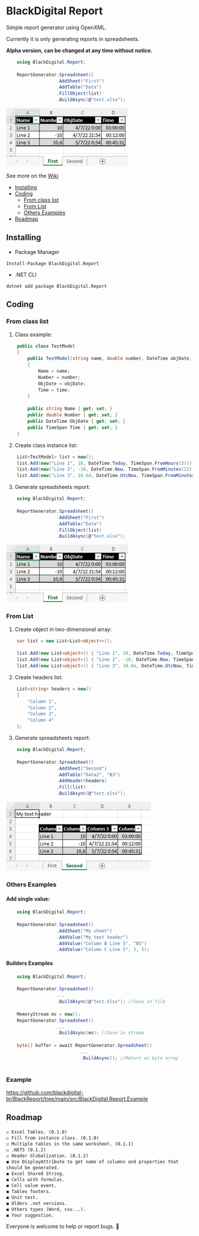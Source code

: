 # BlackDigital Report

Simple report generator using OpenXML.

Currently it is only generating reports in spreadsheets.

**Alpha version, can be changed at any time without notice.**

```csharp
    using BlackDigital.Report;

    ReportGenerator.Spreadsheet()
                   .AddSheet("First")
                   .AddTable("Data")
                   .FillObject(list)
                   .BuildAsync(@"test.xlsx");
```

![Example](https://raw.githubusercontent.com/blackdigital-br/BlackReport/main/docs/images/ClassExample.png)

See more on the [Wiki](https://github.com/blackdigital-br/BlackReport/wiki)

* [Installing](#installing)
* [Coding](#coding)
    * [From class list](#from-class-list)
    * [From List](#from-list)
    * [Others Examples](#others-examples)
* [Roadmap](#roadmap)


## Installing

* Package Manager

```
Install-Package BlackDigital.Report
```

* .NET CLI

```
dotnet add package BlackDigital.Report
```

## Coding

### From class list

1. Class example:

```csharp
    public class TestModel
    {
        public TestModel(string name, double number, DateTime objDate, TimeSpan time)
        {
            Name = name;
            Number = number;
            ObjDate = objDate;
            Time = time;            
        }

        public string Name { get; set; }
        public double Number { get; set; }
        public DateTime ObjDate { get; set; }
        public TimeSpan Time { get; set; }
    }
```

2. Create class instance list:

```csharp
    List<TestModel> list = new();
    list.Add(new("Line 1", 10, DateTime.Today, TimeSpan.FromHours(3)));
    list.Add(new("Line 2", -10, DateTime.Now, TimeSpan.FromMinutes(12)));
    list.Add(new("Line 3", 10.6d, DateTime.UtcNow, TimeSpan.FromMinutes(45).Add(TimeSpan.FromSeconds(31))));
```

3. Generate spreadsheets report:

```csharp
    using BlackDigital.Report;

    ReportGenerator.Spreadsheet()
                   .AddSheet("First")
                   .AddTable("Data")
                   .FillObject(list)
                   .BuildAsync(@"test.xlsx");
```

![Example](https://raw.githubusercontent.com/blackdigital-br/BlackReport/main/docs/images/ClassExample.png)

### From List

1. Create object in two-dimensional array:

```csharp
    var list = new List<List<object>>();

    list.Add(new List<object>() { "Line 1", 10, DateTime.Today, TimeSpan.FromHours(3) });
    list.Add(new List<object>() { "Line 2", -10, DateTime.Now, TimeSpan.FromMinutes(12) });
    list.Add(new List<object>() { "Line 3", 10.6m, DateTime.UtcNow, TimeSpan.FromMinutes(45).Add(TimeSpan.FromSeconds(31)) });
```

2. Create headers list:

```csharp
    List<string> headers = new()
    {
        "Column 1",
        "Column 2",
        "Column 3",
        "Column 4"
    };
```

3. Generate spreadsheets report:

```csharp
    using BlackDigital.Report;

    ReportGenerator.Spreadsheet()
                   .AddSheet("Second")
                   .AddTable("Data2", "B3")
                   .AddHeader(headers)
                   .Fill(list) 
                   .BuildAsync(@"test.xlsx");
```

![Example](https://raw.githubusercontent.com/blackdigital-br/BlackReport/main/docs/images/ListExample.png)

### Others Examples

#### Add single value:

```csharp
    using BlackDigital.Report;

    ReportGenerator.Spreadsheet()
                   .AddSheet("My sheet")
                   .AddValue("My text header")
                   .AddValue("Column B Line 5", "B5")
                   .AddValue("Column C Line 5", 3, 5);
```

#### Builders Examples

```csharp
    using BlackDigital.Report;

    ReportGenerator.Spreadsheet()
                   ...
                   .BuildAsync(@"test.xlsx"); //Save in file

    MemoryStream ms = new();
    ReportGenerator.Spreadsheet()
                   ...
                   .BuildAsync(ms); //Save in stream

    byte[] buffer = await ReportGenerator.Spreadsheet()
                            ...
                            .BuildAsync(); //Return as byte array
    
```

### Example

https://github.com/blackdigital-br/BlackReport/tree/main/src/BlackDigital.Report.Example

## Roadmap

    ☑️ Excel Tables. (0.1.0)
    ☑️ Fill from instance class. (0.1.0)
    ☑️ Multiple tables in the same worksheet. (0.1.1)
    ☑️ .NET5 (0.1.2)
	☑️ Header Globalization. (0.1.2)
    ◼️ Use DisplayAttribute to get name of columns and properties that should be generated.
    ◼️ Excel Shared String.
    ◼️ Cells with formulas.
    ◼️ Cell value event.
    ◼️ Tables footers.
    ◼️ Unit test.
    ◼️ Olders .net versions.
    ◼️ Others types (Word, csv...).
    ◼️ Your suggestion.


Everyone is welcome to help or report bugs. 💪    